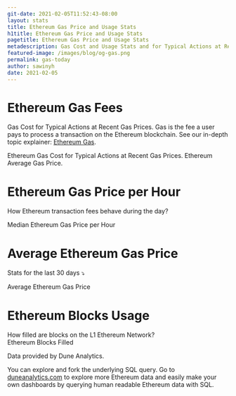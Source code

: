 ```yaml
---
git-date: 2021-02-05T11:52:43-08:00
layout: stats
title: Ethereum Gas Price and Usage Stats
h1title: Ethereum Gas Price and Usage Stats
pagetitle: Ethereum Gas Price and Usage Stats
metadescription: Gas Cost and Usage Stats and for Typical Actions at Recent Gas Prices. Gas is the fee a user pays to process a transaction on the Ethereum blockchain.
featured-image: /images/blog/og-gas.png
permalink: gas-today
author: sawinyh
date: 2021-02-05
---
```

# Ethereum Gas Fees
Gas Cost for Typical Actions at Recent Gas Prices. Gas is the fee a user pays to process a transaction on the Ethereum blockchain. See our in-depth topic explainer: [Ethereum Gas](/gas).

<object id="obj" data="https://duneanalytics.com/embeds/7872/15688/SkId2E3ajXB83w6Nt4E1TyMfbAX3gHwsmhVRJVst"  style="width:100%;    height: 564px;"  type="text/html">
Ethereum Gas Cost for Typical Actions at Recent Gas Prices. Ethereum Average Gas Price.
</object>


# Ethereum Gas Price per Hour

How Ethereum transaction fees behave during the day?

<object id="obj" data="https://duneanalytics.com/embeds/992/1661/8Ukf7B6zb9vfBV6ZlJMVHWb1xXhm4eT1Z6S4sywI"  style="width:100%;    height: 564px;"  type="text/html">
Median Ethereum Gas Price per Hour
</object>

# Average Ethereum Gas Price

Stats for the last 30 days ⤵️

<object id="obj" data="https://duneanalytics.com/embeds/7898/15742/DIuJ5HQ4sLllAwLjmckEokV4Bxjd93OjcBZWdoti"  style="width:100%;    height: 564px;"  type="text/html">
Average Ethereum Gas Price
</object>

# Ethereum Blocks Usage

How filled are blocks on the L1 Ethereum Network?  
<object id="obj" data="https://duneanalytics.com/embeds/976/1628/nCchn5OHOSEd8Xs7cLzXi3s0zMSSlHrUIeaBo0gC"  style="width:100%;    height: 564px;"  type="text/html">
Ethereum Blocks Filled
</object>

Data provided by Dune Analytics.

You can explore and fork the underlying SQL query. Go to [duneanalytics.com](https://duneanalytics.com/) to explore more Ethereum data and easily make your own dashboards by querying human readable Ethereum data with SQL.
